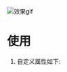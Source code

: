 
![效果gif](https://github.com/kbjay/AndroidStudy/blob/master/kjhorloadingview/src/pic/result.gif)

# 使用
1. 自定义属性如下:
   <declare-styleable name="KJHorLoadingView">
        <attr name="gap" format="dimension" />
        <attr name="boundWidth" format="dimension" />
        <attr name="corner" format="dimension" />
        <attr name="totalCount" format="integer" />
        <attr name="boundColor" format="color" />
        <attr name="progressColor" format="color" />
    </declare-styleable>

